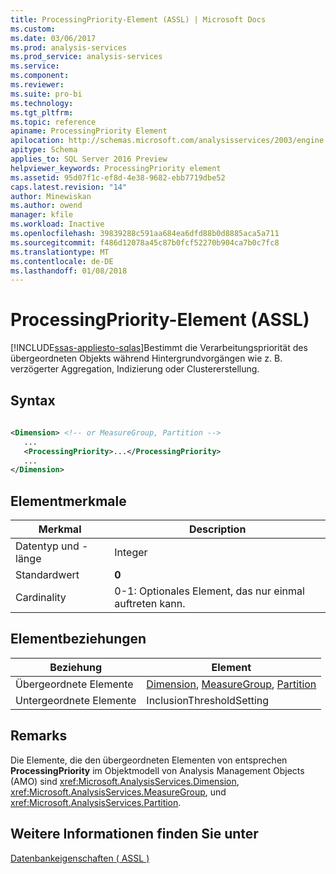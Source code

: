 ```yaml
---
title: ProcessingPriority-Element (ASSL) | Microsoft Docs
ms.custom: 
ms.date: 03/06/2017
ms.prod: analysis-services
ms.prod_service: analysis-services
ms.service: 
ms.component: 
ms.reviewer: 
ms.suite: pro-bi
ms.technology: 
ms.tgt_pltfrm: 
ms.topic: reference
apiname: ProcessingPriority Element
apilocation: http://schemas.microsoft.com/analysisservices/2003/engine
apitype: Schema
applies_to: SQL Server 2016 Preview
helpviewer_keywords: ProcessingPriority element
ms.assetid: 95d07f1c-ef8d-4e38-9682-ebb7719dbe52
caps.latest.revision: "14"
author: Minewiskan
ms.author: owend
manager: kfile
ms.workload: Inactive
ms.openlocfilehash: 39839288c591aa684ea6dfd88b0d8885aca5a711
ms.sourcegitcommit: f486d12078a45c87b0fcf52270b904ca7b0c7fc8
ms.translationtype: MT
ms.contentlocale: de-DE
ms.lasthandoff: 01/08/2018
---
```

# <a name="processingpriority-element-assl"></a>ProcessingPriority-Element (ASSL)
[!INCLUDE[ssas-appliesto-sqlas](../../../includes/ssas-appliesto-sqlas.md)]Bestimmt die Verarbeitungspriorität des übergeordneten Objekts während Hintergrundvorgängen wie z. B. verzögerter Aggregation, Indizierung oder Clustererstellung.  
  
## <a name="syntax"></a>Syntax  
  
```xml  
  
<Dimension> <!-- or MeasureGroup, Partition -->  
   ...  
   <ProcessingPriority>...</ProcessingPriority>  
   ...  
</Dimension>  
```  
  
## <a name="element-characteristics"></a>Elementmerkmale  
  
|Merkmal|Description|  
|--------------------|-----------------|  
|Datentyp und -länge|Integer|  
|Standardwert|**0**|  
|Cardinality|0-1: Optionales Element, das nur einmal auftreten kann.|  
  
## <a name="element-relationships"></a>Elementbeziehungen  
  
|Beziehung|Element|  
|------------------|-------------|  
|Übergeordnete Elemente|[Dimension](../../../analysis-services/scripting/data-type/dimension-data-type-assl.md), [MeasureGroup](../../../analysis-services/scripting/objects/measuregroup-element-assl.md), [Partition](../../../analysis-services/scripting/objects/partition-element-assl.md)|  
|Untergeordnete Elemente|InclusionThresholdSetting|  
  
## <a name="remarks"></a>Remarks  
 Die Elemente, die den übergeordneten Elementen von entsprechen **ProcessingPriority** im Objektmodell von Analysis Management Objects (AMO) sind <xref:Microsoft.AnalysisServices.Dimension>, <xref:Microsoft.AnalysisServices.MeasureGroup>, und <xref:Microsoft.AnalysisServices.Partition>.  
  
## <a name="see-also"></a>Weitere Informationen finden Sie unter  
 [Datenbankeigenschaften &#40; ASSL &#41;](../../../analysis-services/scripting/properties/properties-assl.md)  
  
  
